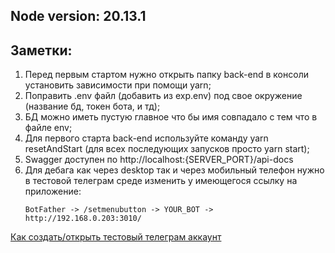 ## Node version: 20.13.1

## Заметки:
1) Перед первым стартом нужно открыть папку back-end в консоли установить зависимости при помощи yarn;
2) Поправить .env файл (добавить из exp.env) под свое окружение (название бд, токен бота, и тд);
3) БД можно иметь пустую главное что бы имя совпадало с тем что в файле env;
4) Для первого старта back-end используйте команду yarn resetAndStart (для всех последующих запусков просто yarn start);
5) Swagger доступен по http://localhost:{SERVER_PORT}/api-docs
6) Для дебага как через desktop так и через мобильный телефон нужно в тестовой телеграм среде изменить у имеющегося ссылку на приложение:
    ``` 
   BotFather -> /setmenubutton -> YOUR_BOT -> http://192.168.0.203:3010/
   ```
[Как создать/открыть тестовый телеграм аккаунт](https://docs.telegram-mini-apps.com/platform/test-environment)
